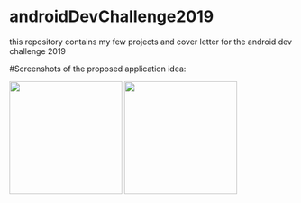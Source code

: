 # androidDevChallenge2019
this repository contains my few projects and cover letter for the android dev challenge 2019

#Screenshots of the proposed application idea:  
<p float="left">
<img src ="https://user-images.githubusercontent.com/24929566/69911229-74e64f80-143e-11ea-9a21-cee06d3139aa.jpeg" width="200">
<img src ="https://user-images.githubusercontent.com/24929566/69911288-3dc46e00-143f-11ea-9c13-e129cc81bfa3.jpeg" width="200">
</p>
